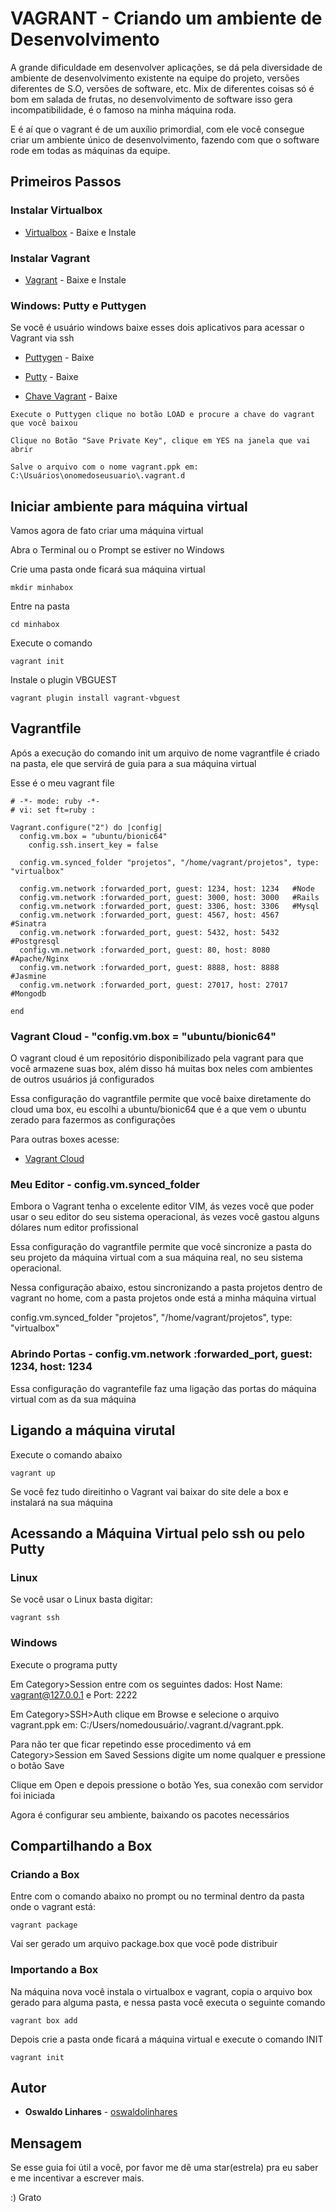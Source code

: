 # VAGRANT - Criando um ambiente de Desenvolvimento

A grande dificuldade em desenvolver aplicações, se dá pela diversidade de ambiente de desenvolvimento existente na equipe do projeto, versões diferentes de S.O, versões de software, etc. Mix de diferentes coisas só é bom em salada de frutas, no desenvolvimento de software isso gera incompatibilidade, é o famoso na minha máquina roda.

E é aí que o vagrant é de um auxílio primordial, com ele você consegue criar um ambiente único de desenvolvimento, fazendo com que o software rode em todas as máquinas da equipe.

## Primeiros Passos

### Instalar Virtualbox

* [Virtualbox](https://www.virtualbox.org/wiki/Downloads) - Baixe e Instale

### Instalar Vagrant

* [Vagrant](https://www.vagrantup.com/downloads.html) - Baixe e Instale

### Windows: Putty e Puttygen

Se você é usuário windows baixe esses dois aplicativos para acessar o Vagrant via ssh

* [Puttygen](http://the.earth.li/%7Esgtatham/putty/latest/x86/puttygen.exe) - Baixe

* [Putty](http://the.earth.li/%7Esgtatham/putty/latest/x86/putty.exe) - Baixe

* [Chave Vagrant](https://github.com/mitchellh/vagrant/raw/master/keys/vagrant) - Baixe

```
Execute o Puttygen clique no botão LOAD e procure a chave do vagrant que você baixou
```

```
Clique no Botão "Save Private Key", clique em YES na janela que vai abrir
```

```
Salve o arquivo com o nome vagrant.ppk em: C:\Usuários\onomedoseusuario\.vagrant.d
```

## Iniciar ambiente para máquina virtual

Vamos agora de fato criar uma máquina virtual

Abra o Terminal ou o Prompt se estiver no Windows

Crie uma pasta onde ficará sua máquina virtual

```
mkdir minhabox
```

Entre na pasta

```
cd minhabox
```
Execute o comando

```
vagrant init
```

Instale o plugin VBGUEST

```
vagrant plugin install vagrant-vbguest
```

## Vagrantfile

Após a execução do comando init um arquivo de nome vagrantfile é criado na pasta, ele que servirá de guia para a sua máquina virtual

Esse é o meu vagrant file
```
# -*- mode: ruby -*-
# vi: set ft=ruby :

Vagrant.configure("2") do |config|
  config.vm.box = "ubuntu/bionic64"
    config.ssh.insert_key = false

  config.vm.synced_folder "projetos", "/home/vagrant/projetos", type: "virtualbox"

  config.vm.network :forwarded_port, guest: 1234, host: 1234   #Node
  config.vm.network :forwarded_port, guest: 3000, host: 3000   #Rails
  config.vm.network :forwarded_port, guest: 3306, host: 3306   #Mysql
  config.vm.network :forwarded_port, guest: 4567, host: 4567   #Sinatra
  config.vm.network :forwarded_port, guest: 5432, host: 5432   #Postgresql
  config.vm.network :forwarded_port, guest: 80, host: 8080     #Apache/Nginx
  config.vm.network :forwarded_port, guest: 8888, host: 8888   #Jasmine
  config.vm.network :forwarded_port, guest: 27017, host: 27017 #Mongodb

end
```
### Vagrant Cloud - "config.vm.box = "ubuntu/bionic64"

O vagrant cloud é um repositório disponibilizado pela vagrant para que você armazene suas box, além disso há muitas box neles com ambientes de outros usuários já configurados

Essa configuração do vagrantfile permite que você baixe diretamente do cloud uma box, eu escolhi a ubuntu/bionic64 que é a que vem o ubuntu zerado para fazermos as configurações

Para outras boxes acesse:

* [Vagrant Cloud](http://app.vagrantup.com/boxes/search)


### Meu Editor - config.vm.synced_folder

Embora o Vagrant tenha o excelente editor VIM, ás vezes você que poder usar o seu editor do seu sistema operacional, ás vezes você gastou alguns dólares num editor profissional

Essa configuração do vagrantfile permite que você sincronize a pasta do seu projeto da máquina virtual com a sua máquina real, no seu sistema operacional.

Nessa configuração abaixo, estou sincronizando a pasta projetos dentro de vagrant no home, com a pasta projetos onde está a minha máquina virtual

config.vm.synced_folder "projetos", "/home/vagrant/projetos", type: "virtualbox"


### Abrindo Portas - config.vm.network :forwarded_port, guest: 1234, host: 1234

Essa configuração do vagrantefile faz uma ligação das portas do máquina virtual com as da sua máquina

## Ligando a máquina virutal

Execute o comando abaixo

```
vagrant up
```
Se você fez tudo direitinho o Vagrant vai baixar do site dele a box e instalará na sua máquina


## Acessando a Máquina Virtual pelo ssh ou pelo Putty

### Linux

Se você usar o Linux basta digitar:

```
vagrant ssh
```
### Windows

Execute o programa putty

Em Category>Session entre com os seguintes dados: Host Name: vagrant@127.0.0.1 e Port: 2222

Em Category>SSH>Auth clique em Browse e selecione o arquivo vagrant.ppk em: C:/Users/nomedousuário/.vagrant.d/vagrant.ppk.

Para não ter que ficar repetindo esse procedimento vá em Category>Session em Saved Sessions digite um nome qualquer e pressione o botão Save

Clique em Open e depois pressione o botão Yes, sua conexão com servidor foi iniciada

Agora é configurar seu ambiente, baixando os pacotes necessários


## Compartilhando a Box

### Criando a Box

Entre com o comando abaixo no prompt ou no terminal dentro da pasta onde o vagrant está:

```
vagrant package
```
Vai ser gerado um arquivo package.box que você pode distribuir

### Importando a Box

Na máquina nova você instala o virtualbox e vagrant, copia o arquivo box gerado para alguma pasta, e nessa pasta você executa o seguinte comando

```
vagrant box add
```
Depois crie a pasta onde ficará a máquina virtual e execute o comando INIT

```
vagrant init
```

## Autor

* **Oswaldo Linhares** - [oswaldolinhares](oswldolinhares@gmail.com)


## Mensagem

Se esse guia foi útil a você, por favor me dê uma star(estrela) pra eu saber e me incentivar a escrever mais.

:) Grato

